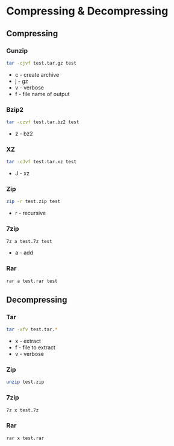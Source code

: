 # Compressing & Decompressing

## Compressing

### Gunzip
```sh
tar -cjvf test.tar.gz test
```
- c - create archive
- j - gz
- v - verbose
- f - file name of output

### Bzip2
```sh
tar -czvf test.tar.bz2 test
```
- z - bz2

### XZ
```sh
tar -cJvf test.tar.xz test
```
- J - xz

### Zip
```sh
zip -r test.zip test
```
- r - recursive

### 7zip
```sh
7z a test.7z test
```
- a - add

### Rar
```sh
rar a test.rar test
```

## Decompressing

### Tar
```sh
tar -xfv test.tar.*
```
- x - extract
- f - file to extract
- v - verbose

### Zip
```sh
unzip test.zip
```

### 7zip
```sh
7z x test.7z
```

### Rar
```sh
rar x test.rar
```
